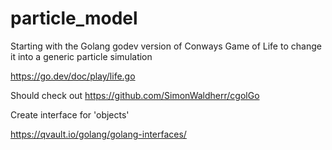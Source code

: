 # particle_model
Starting with the Golang godev version of Conways Game of Life to change it into a generic particle simulation 

https://go.dev/doc/play/life.go

Should check out https://github.com/SimonWaldherr/cgolGo

Create interface for 'objects' 

https://qvault.io/golang/golang-interfaces/


